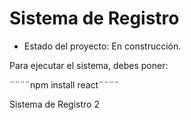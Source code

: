 <h1> Sistema de Registro</h1>

- Estado del proyecto: En construcción. 

Para ejecutar el sistema, debes poner:

¨¨¨¨npm install react¨¨¨¨

Sistema de Registro 2
